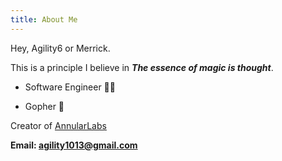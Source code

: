 ```yaml
---
title: About Me
---
```


Hey, Agility6 or Merrick.

This is a principle I believe in **_The essence of magic is thought_**.

- Software Engineer 🧑‍💻

- Gopher 🤔

Creator of [AnnularLabs](https://github.com/AnnularLabs)

**Email: agility1013@gmail.com**
